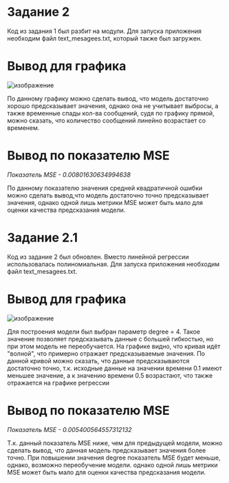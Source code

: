 # **Задание 2**

Код из задания 1 был разбит на модули. Для запуска приложения необходим файл text_mesagees.txt, который также был загружен.

# **Вывод для графика**

![изображение](https://github.com/DoorToWar/proteus/assets/117304018/2045682b-4278-4b2e-a49f-8bcc9ced3a50)


По данному графику можно сделать вывод, что модель достаточно хорошо предсказывает значения, однако она не учитывает выбросы, а также 
временные спады кол-ва сообщений, судя по графику прямой, можно сказать, что количество сообщений линейно возрастает со временем.
# **Вывод по показателю MSE**
*Показатель MSE - 0.00801630634994638*

По данному показателю значения средней квадратичной ошибки можно сделать вывод,что модель достаточно точно предсказывает значения, 
однако одной лишь метрики MSE может быть мало для оценки качества предсказания модели.

# **Задание 2.1**

Код из задание 2 был обновлен. Вместо линейной регрессии использовалась полиномиальная. Для запуска приложения необходим файл text_mesagees.txt.

# **Вывод для графика**

![изображение](https://github.com/DoorToWar/proteus/assets/117304018/15cbde6c-01d8-4279-af5b-eee3b6e088d5)

Для построения модели был выбран параметр degree = 4. Такое значение позволяет предсказывать данные с большей гибкостью, но при этом модель не переобучается. 
На графике видно, что кривая идёт "волной", что примерно отражает предсказываемые значения. По данной кривой можно сказать, что данные предсказываются  достаточно точно, т.к. исходные данные на значении времени 0.1 имеют меньшее значение, а к значению времени 0.5 возрастают, что также отражается на графике регрессии

# **Вывод по показателю MSE**
*Показатель MSE - 0.005400564557312132*

Т.к. данный показатель MSE ниже, чем для предыдущей модели, можно сделать вывод, что данная модель предсказывает значения более точно. При повышении значения degree показатель MSE будет меньше, однако, возможно переобучение модели.
однако одной лишь метрики MSE может быть мало для оценки качества предсказания модели.
